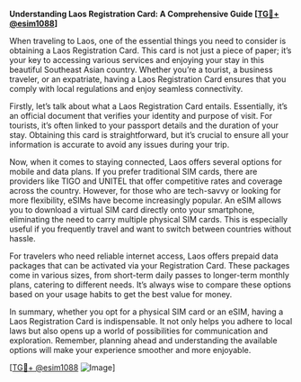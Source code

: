 **Understanding Laos Registration Card: A Comprehensive Guide [[TG💪+ @esim1088](https://t.me/s/esim1088)]**

When traveling to Laos, one of the essential things you need to consider is obtaining a Laos Registration Card. This card is not just a piece of paper; it’s your key to accessing various services and enjoying your stay in this beautiful Southeast Asian country. Whether you’re a tourist, a business traveler, or an expatriate, having a Laos Registration Card ensures that you comply with local regulations and enjoy seamless connectivity.

Firstly, let’s talk about what a Laos Registration Card entails. Essentially, it’s an official document that verifies your identity and purpose of visit. For tourists, it’s often linked to your passport details and the duration of your stay. Obtaining this card is straightforward, but it’s crucial to ensure all your information is accurate to avoid any issues during your trip.

Now, when it comes to staying connected, Laos offers several options for mobile and data plans. If you prefer traditional SIM cards, there are providers like TIGO and UNITEL that offer competitive rates and coverage across the country. However, for those who are tech-savvy or looking for more flexibility, eSIMs have become increasingly popular. An eSIM allows you to download a virtual SIM card directly onto your smartphone, eliminating the need to carry multiple physical SIM cards. This is especially useful if you frequently travel and want to switch between countries without hassle.

For travelers who need reliable internet access, Laos offers prepaid data packages that can be activated via your Registration Card. These packages come in various sizes, from short-term daily passes to longer-term monthly plans, catering to different needs. It’s always wise to compare these options based on your usage habits to get the best value for money.

In summary, whether you opt for a physical SIM card or an eSIM, having a Laos Registration Card is indispensable. It not only helps you adhere to local laws but also opens up a world of possibilities for communication and exploration. Remember, planning ahead and understanding the available options will make your experience smoother and more enjoyable.

[[TG💪+ @esim1088](https://t.me/s/esim1088) ![Image](https://i.postimg.cc/Y0z9fWf4/image.png)]